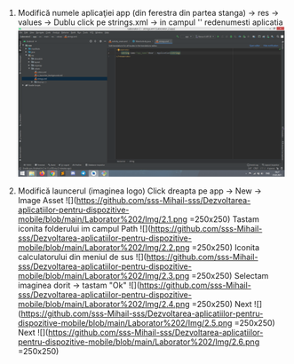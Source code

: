 1. Modifică numele aplicaţiei
  app (din ferestra din partea stanga) -> res -> values -> Dublu click pe strings.xml -> in campul '<string name="app_name">' redenumesti aplicatia
![](https://github.com/sss-Mihail-sss/Dezvoltarea-aplicatiilor-pentru-dispozitive-mobile/blob/main/Laborator%202/Img/1.1.png)

2. Modifică launcerul (imaginea logo)
  Click dreapta pe app -> New -> Image Asset
  ![](https://github.com/sss-Mihail-sss/Dezvoltarea-aplicatiilor-pentru-dispozitive-mobile/blob/main/Laborator%202/Img/2.1.png =250x250)
  Tastam iconita folderului im campul Path
  ![](https://github.com/sss-Mihail-sss/Dezvoltarea-aplicatiilor-pentru-dispozitive-mobile/blob/main/Laborator%202/Img/2.2.png =250x250)
  Iconita calculatorului din meniul de sus
  ![](https://github.com/sss-Mihail-sss/Dezvoltarea-aplicatiilor-pentru-dispozitive-mobile/blob/main/Laborator%202/Img/2.3.png =250x250)
  Selectam imaginea dorit -> tastam "Ok"
  ![](https://github.com/sss-Mihail-sss/Dezvoltarea-aplicatiilor-pentru-dispozitive-mobile/blob/main/Laborator%202/Img/2.4.png =250x250)
  Next
  ![](https://github.com/sss-Mihail-sss/Dezvoltarea-aplicatiilor-pentru-dispozitive-mobile/blob/main/Laborator%202/Img/2.5.png =250x250)
  Next
  ![](https://github.com/sss-Mihail-sss/Dezvoltarea-aplicatiilor-pentru-dispozitive-mobile/blob/main/Laborator%202/Img/2.6.png =250x250)
